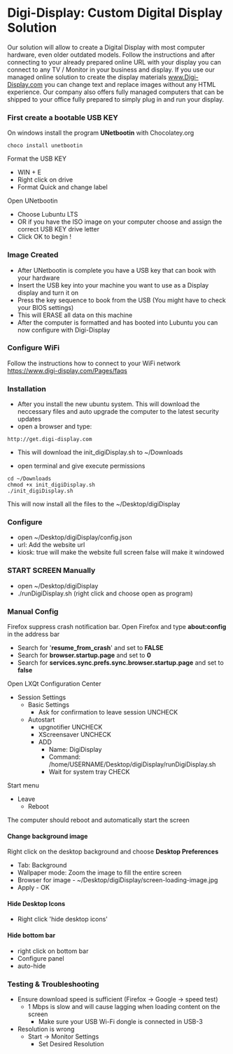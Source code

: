 # Digi-Display: Custom Digital Display Solution

Our solution will allow to create a Digital Display with most computer hardware, even older outdated models. Follow the instructions 
and after connecting to your already prepared online URL with your display you can connect to any TV / Monitor in your business and display.
If you use our managed online solution to create the display materials www.Digi-Display.com you can change text and replace 
images without any HTML experience. Our company also offers fully managed computers that can be shipped to your office fully prepared to 
simply plug in and run your display.

### First create a bootable USB KEY
On windows install the program **UNetbootin** with Chocolatey.org
```angular2html
choco install unetbootin
```
Format the USB KEY
- WIN + E
- Right click on drive
- Format Quick and change label

Open UNetbootin
- Choose Lubuntu LTS
- OR if you have the ISO image on your computer choose and assign the correct USB KEY drive letter
- Click OK to begin !

### Image Created
- After UNetbootin is complete you have a USB key that can book with your hardware
- Insert the USB key into your machine you want to use as a Display display and turn it on
- Press the key sequence to book from the USB (You might have to check your BIOS settings)
- This will ERASE all data on this machine
- After the computer is formatted and has booted into Lubuntu you can now configure with Digi-Display

### Configure WiFi
Follow the instructions how to connect to your WiFi network
https://www.digi-display.com/Pages/faqs

### Installation
- After you install the new ubuntu system. This will download the neccessary files and auto upgrade the computer to the latest security updates
- open a browser and type:
```
http://get.digi-display.com
```
- This will download the init_digiDisplay.sh to ~/Downloads

- open terminal and give execute permissions
```angular2html
cd ~/Downloads
chmod +x init_digiDisplay.sh
./init_digiDisplay.sh
```
This will now install all the files to the ~/Desktop/digiDisplay

### Configure
- open ~/Desktop/digiDisplay/config.json
- url: Add the website url
- kiosk: true will make the website full screen false will make it windowed

### START SCREEN Manually
- open ~/Desktop/digiDisplay
- ./runDigiDisplay.sh (right click and choose open as program)

### Manual Config

Firefox suppress crash notification bar. 
Open Firefox and type **about:config** in the address bar
- Search for '**resume_from_crash**' and set to **FALSE**
- Search for **browser.startup.page** and set to **0**
- Search for **services.sync.prefs.sync.browser.startup.page** and set to **false**

Open LXQt Configuration Center
- Session Settings
  - Basic Settings
    - Ask for confirmation to leave session UNCHECK
  - Autostart
      - upgnotifier UNCHECK
      - XScreensaver UNCHECK 
      - ADD 
        - Name: DigiDisplay
        - Command: /home/USERNAME/Desktop/digiDisplay/runDigiDisplay.sh
        - Wait for system tray CHECK

Start menu
  - Leave
    - Reboot

The computer should reboot and automatically start the screen

#### Change background image
Right click on the desktop background and choose **Desktop Preferences**
- Tab: Background
- Wallpaper mode: Zoom the image to fill the entire screen
- Browser for image - ~/Desktop/digiDisplay/screen-loading-image.jpg
- Apply - OK

#### Hide Desktop Icons
- Right click 'hide desktop icons'

#### Hide bottom bar
- right click on bottom bar
- Configure panel
- auto-hide

### Testing & Troubleshooting
- Ensure download speed is sufficient (Firefox -> Google -> speed test)
  - 1 Mbps is slow and will cause lagging when loading content on the screen
    - Make sure your USB Wi-Fi dongle is connected in USB-3 
- Resolution is wrong
  - Start -> Monitor Settings
    - Set Desired Resolution
